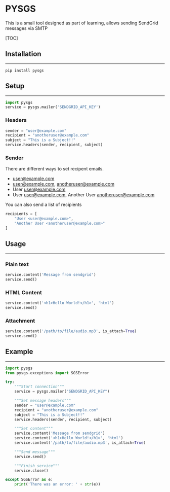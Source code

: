 # PYSGS

This is a small tool designed as part of learning, allows sending SendGrid messages via SMTP

[TOC]

## Installation
----------

```
pip install pysgs
```

## Setup
----------

```python
import pysgs
service = pysgs.mailer('SENDGRID_API_KEY')
```

### Headers

```python
sender = "user@example.com"
recipient = "anotheruser@example.com"
subject = "This is a Subject!!"
service.headers(sender, recipient, subject)
```

### Sender

There are different ways to set recipent emails.

  - user@example.com
  - user@example.com, anotheruser@example.com
  - User <user@example.com>
  - User <user@example.com>, Another User <anotheruser@example.com>

You can also send a list of recipients

```python
recipients = [
    "User <user@example.com>",
    "Another User <anotheruser@example.com>"
]
```

## Usage
----------

### Plain text

```python
service.content('Message from sendgrid')
service.send()
```

### HTML Content

```python
service.content('<h1>Hello World!</h1>', 'html')
service.send()
```

### Attachment

```python
service.content('/path/to/file/audio.mp3', is_attach=True)
service.send()
```

## Example
----------

```python
import pysgs
from pysgs.exceptions import SGSError

try:
    """Start connection"""
    service = pysgs.mailer("SENDGRID_API_KEY")

    """Set message headers"""
    sender = "user@example.com"
    recipient = "anotheruser@example.com"
    subject = "This is a Subject!!"
    service.headers(sender, recipient, subject)

    """Set content"""
    service.content('Message from sendgrid')
    service.content('<h1>Hello World!</h1>', 'html')
    service.content('/path/to/file/audio.mp3', is_attach=True)

    """Send message"""
    service.send()

    """Finish service"""
    service.close()

except SGSError as e:
    print('There was an error: ' + str(e))
```